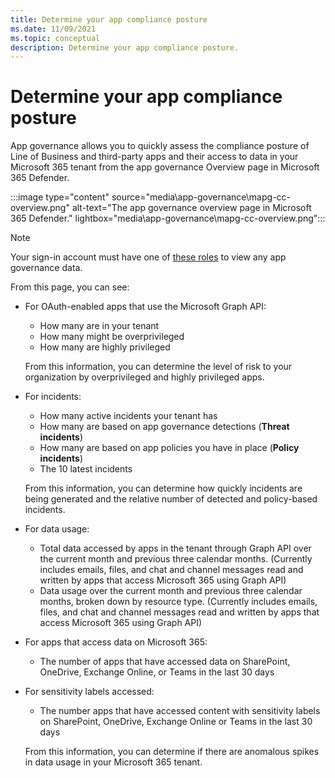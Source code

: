 ```yaml
---
title: Determine your app compliance posture
ms.date: 11/09/2021
ms.topic: conceptual
description: Determine your app compliance posture.
---
```


# Determine your app compliance posture

App governance allows you to quickly assess the compliance posture of Line of Business and third-party apps and their access to data in your Microsoft 365 tenant from the app governance Overview page in Microsoft 365 Defender.

:::image type="content" source="media\app-governance\mapg-cc-overview.png" alt-text="The app governance overview page in Microsoft 365 Defender." lightbox="media\app-governance\mapg-cc-overview.png":::

>[!Note]
> Your sign-in account must have one of [these roles](app-governance-get-started.md#roles) to view any app governance data.
>

From this page, you can see:

- For OAuth-enabled apps that use the Microsoft Graph API:

  - How many are in your tenant
  - How many might be overprivileged
  - How many are highly privileged

  From this information, you can determine the level of risk to your organization by overprivileged and highly privileged apps.

- For incidents:

  - How many active incidents your tenant has
  - How many are based on app governance detections (**Threat incidents**)
  - How many are based on app policies you have in place (**Policy incidents**)
  - The 10 latest incidents

  From this information, you can determine how quickly incidents are being generated and the relative number of detected and policy-based incidents.

- For data usage:

  - Total data accessed by apps in the tenant through Graph API over the current month and previous three calendar months. (Currently includes emails, files, and chat and channel messages read and written by apps that access Microsoft 365 using Graph API)
  - Data usage over the current month and previous three calendar months, broken down by resource type. (Currently includes emails, files, and chat and channel messages read and written by apps that access Microsoft 365 using Graph API)

- For apps that access data on Microsoft 365:

  - The number of apps that have accessed data on SharePoint, OneDrive, Exchange Online, or Teams in the last 30 days 

- For sensitivity labels accessed:

  - The number apps that have accessed content with sensitivity labels on SharePoint, OneDrive, Exchange Online or Teams in the last 30 days 
  
  From this information, you can determine if there are anomalous spikes in data usage in your Microsoft 365 tenant.
